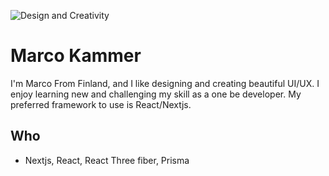 ![Design and Creativity](https://github.com/kammers/kammers/blob/main/dumb.png?raw=true)

# Marco Kammer
I'm Marco From Finland, and I like designing and creating beautiful UI/UX. I enjoy learning new and challenging my skill as a one be developer. My preferred framework to use is React/Nextjs.

## Who
- Nextjs, React, React Three fiber, Prisma





